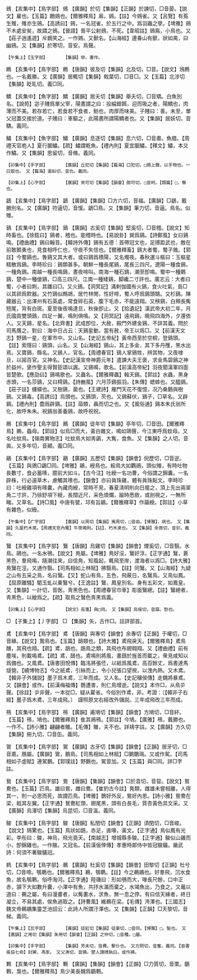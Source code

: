<!-- { "loadSidebar": true } -->
鴳	【亥集中】【鳥字部】	鴳	【廣韻】於切【集韻】【正韻】於諫切，□音晏。【說文】雇也。【玉篇】鶬鴳也。【爾雅釋鳥】鳸，鴳。【註】今鴳雀。又【呂覽】有菟生雉，雉亦生鴳。【高誘曰】鴳，一名冠雀。於五行之中。爲羽蟲之孽。【埤雅】鴳不木處安矣，故謂之鴳。【晉語】晉平公射鴳，不死。【韋昭註】鴳鳸，小鳥也。又【莊子逍遙遊】斥鷃笑之。一作鴳。又獸名。【山海經】邊春山有獸，狀如禺，曰幽鴳。又【集韻】於寒切，音安。鳥聲。

	【午集上】【玉字部】		【集韻】琲，書作。

鵖	【亥集中】【鳥字部】	鵖	【唐韻】彼及切【集韻】北及切，□音。【說文】鴔鵖也。一名戴勝。又【廣韻】居輒切【集韻】戟葉切，□音□。又【玉篇】北涉切【集韻】眨耴切。義□同。

鱎	【亥集中】【魚字部】	鱎	【廣韻】居夭切【集韻】舉夭切，□音矯。白魚別名。【說苑】宓子賤爲單父宰，陽晝謂之曰：投綸錯餌，迎而吸之者，陽鱎也，肉薄而不美。若存若亡，若食若不食者，魴也，肉厚而味美。子賤曰：善。未至，單父冠蓋交接於道。子賤曰：車驅之，此陽晝所謂陽鱎者也。又【集韻】居妖切，音驕。義同。

鱐	【亥集中】【魚字部】	鱐	【廣韻】息逐切【集韻】息六切，□音肅。魚腊。【周禮天官庖人】夏行腒鱐。【疏】鱐謂乾魚。【禮內則】夏宜腒鱐。【釋文】鱐，本又作鱐。又【集韻】思留切，音脩。義同。

	【卯集中】【手字部】		【廣韻】丘犯切【集韻】【篇海】口犯切，□顩上聲。以手物也。一曰取也。　又【篇海】渠虯切，音仇。義同。

	【卯集上】【心字部】		【廣韻】來可切【集韻】【韻會】朗可切，□音砢。【類篇】□，慚也。

鶝	【亥集中】【鳥字部】	鶝	【廣韻】【集韻】□方六切，音福。【廣韻】□鶝，戴勝別名。又【廣韻】符逼切，音愎。鶝□鳥。又【集韻】筆力切，音逼。鳥名。似雉。

鷄	【亥集中】【鳥字部】	鷄	【廣韻】古奚切【集韻】堅奚切，□音稽。【說文】知時畜也。【徐鉉曰】鷄者，稽也。能稽時也。【易說卦】巽爲鷄。【詩鄭風】女曰鷄鳴。【禮曲禮】鷄曰翰音。【韓詩外傳】鷄有五德：首帶冠文也，足搏距武也，敵在前敢鬭勇也，見食相呼仁也，守夜不失信也。【爾雅釋畜】鷄大者蜀，蜀子雓。【郭註】今蜀鷄也。魯鷄又其大者。或曰鷄爲積陽，又名燭夜。春秋運斗樞曰：玉樞星精散爲鷄。李時珍曰：鷄類甚多。朝鮮一種長尾鷄，尾長三四尺。遼陽一種食鷄，一種角鷄。南越一種長鳴鷄，晝夜啼叫。南海一種石鷄，潮至卽鳴。蜀中一種鶤鷄，楚中一種傖鷄，□高三四尺。江南一種矮鷄，脚纔二寸許也。廣志云：大者曰蜀，小者曰荆，其雛曰□。又火鷄。【洞冥記】滿剌伽國有火鷄，食火吐氣，島□以其卵爲飮器。又竹鷄似鷓鴣，居竹林閒，性好啼，蜀人呼爲鷄頭鵠。又杉鷄。陳藏器云：出澤州有石英處，常食碎石英，腹下毛赤，不能遠翔。又秧鷄，白頰長觜短尾，背有白斑。夏至後夜鳴達旦，秋後卽止。又【拾遺記】漢武帝大初二年，月氏國貢雙頭鷄，四足一翼，鳴則俱鳴。又【洞冥記】遠飛鷄，曉飛四海外，夕還依人。又天鷄，星名。【北齊書】武成卽位，大赦，殿門外建金鷄，不詳其義。問於司馬膺之，對曰：海中日占云：天鷄星動，當有赦，帝王以爲□。又【前漢天文志】野鷄一星，在軍市中。又山名。【史記五帝紀】黃帝西至於空桐，登鷄頭。【註】索隱曰：鷄頭，山名。又【山海經】鷄山，其上多金，其下多丹雘，黑水出焉。又寶鷄，縣名。又鷄人，官名。【周禮春官】鷄人掌鷄牲，辨其物，又夜嘑旦，以嘂百官。又神名。【史記漢宣帝神爵元年】遣諫大夫王褒，求金馬碧鷄之神於益州，褒作聖主得賢臣頌以諷。又鷄鳴，歌名。【前漢高帝紀】羽夜聞漢軍四面皆楚歌。【應劭曰】鷄鳴歌也。又蟲名。【爾雅釋蟲】螒天鷄。【郭註】水蟲，黑身赤頭，一名莎鷄，又曰樗鷄。【詩豳風】六月莎鷄振羽。【朱傳】蟋蟀也。又醯鷄。【莊子註】蠛蠓也。又樹鷄，菌也。【王建詩】雁門天花不復憶，况乃桑鵝與樹鷄。又鷄毒。【高誘曰】烏頭也。又鷄頭，芡也。又鷄蘇伏，鷄子，□草名。又辟鷄。【禮內則】麕爲辟鷄。【註】葅類，聶而切之也。又【風俗通】鷄本朱氏翁所化，故呼朱朱。祝鷄翁善養鷄，故呼祝祝。

鷆	【亥集中】【鳥字部】	鷆	【廣韻】徒年切【集韻】亭年切，□音田。【爾雅釋鳥】鷆，蟁母。【郭註】似烏□而大，黃白雜文，鳴如鴿聲，今江東呼爲蚊母。又名吐蚊鳥。【嶺南異物志】吐蚊鳥大如靑鷁，大觜，食魚。又【集韻】之人切，音眞。又多年切，音顚。義□同。

鷊	【亥集中】【鳥字部】	鷊	【廣韻】五歷切【集韻】【韻會】倪歷切，□音逆。【玉篇】與鶂□鷁□同。【埤雅】鷊，綬鳥也。綏鳥大如鸜鵒，頭似雉，有時吐物長數寸，食必蓄嗉，臆前大如斗。【古今注】吐綬一名功曹，今俗謂之錦囊。一名辟株，行必遠草木，慮觸其嗉也。【韻會】亦曰眞珠雞，體有眞珠點文。李時珍曰：吐綬雞項有嗉囊，內藏肉綬，常時不見，春夏淸明則向日擺之，頂上先出兩翠角二寸許，乃徐舒項下綬，長闊近尺，采色煥爛，踰時悉斂，或剖視之，一無所睹。又草名。【詩□風】中唐有甓，邛有旨鷊。【爾雅釋草】作虉綬。【郭註】小草有雜色，似綬。

	【午集中】【疒字部】		【廣韻】以周切【集韻】夷周切，□音由。【博雅】，病也。　又【集韻】久屋朽木臭。【周禮天官內饗】牛夜鳴則。【註】，朽木臭也。　又【集韻】余救切，音貁。義同。

鷖	【亥集中】【鳥字部】	鷖	【唐韻】烏雞切【集韻】【韻會】煙奚切，□音翳。水鳥。鷗也。一名水鴞。【說文】鳧屬。【埤雅】鳧好沒，鷖好浮。【正字通】鷖，蒼黑色，羣飛鳴，隨潮往來，曰信鳧，知風起，輒飛至岸，渡海者以爲□。【詩大雅】鳧鷖在涇。又通作翳。【司馬相如上林賦】拂翳鳥。【註】同鷖。又【山海經】九疑之山有五采之鳥，名曰鷖。【又】蛇山有鳥，五色，飛蔽日，名鷖鳥。又鳥似鳳。【屈原離騷】駟玉虬以乗鷖兮。【王逸註】鷖，鳳皇別名。身有五彩文，如鳳皇。又【集韻】一計切，音医。靑黑色也。【周禮春官巾車】彫面鷖總。【註】鷖總者，靑黑色，以繒爲之。【疏】取鳥之鷖色靑黑爲義。

	【卯集上】【心字部】		【說文》長箋】與□同。　又【集韻】烏侯切，音謳。愁也。

□	【子集上】【丿字部】	□	【集韻】矢，古作□。註詳部首。

鳶	【亥集中】【鳥字部】	鳶	【唐韻】與專切【韻會】余專切【正韻】于權切，□音緣。【說文】鷙鳥也。【玉篇】鴟類也。【詩大雅】鳶飛戾天。【爾雅釋鳥】鳶鳥醜，其飛也翔。【疏】鳶，鴟也。鴟鳥之類，其飛也布翅翱翔。又【禮曲禮】前有塵埃，則載鳴鳶。【疏】鳶，鴟也。鳶鳴則將風，畫鴟於旌首而載之，衆見咸知以爲備也。又風鳶。【唐書田悅傳】臨洺將張伾，以紙爲風鳶，高百餘丈，爲書達馬燧營。【續博物志】今之紙鳶，引絲而上，令小兒張口望視，以洩內熱。又木鳶。【韓非子外儲説】墨子爲木鳶，三年而成。又人名。【史記穰侯傳】走魏將暴鳶。又【韻會】或作。【前漢梅福傳】鵲遭害，則仁鳥增逝。【說文】本作□，从鳥屰聲。【徐註】屰非聲，一本從□，疑从雚省。今俗別作鳶，非。考證：〔【韓非子右經】墨子爲木鳶，三年成飛。〕　謹照原文右經改外儲説。三年成飛改三年而成。 

鴀	【亥集中】【鳥字部】	鴀	【廣韻】甫鳩切【集韻】【韻會】方鳩切，□音紑。【玉篇】鴀，鳩也。【爾雅釋鳥】隹其鳺鴀。【郭註】今鳩。【廣雅】鴀，戴勝也。一作不。【詩小雅】翩翩者鵻。【毛傳】鵻，夫不也。詳鳺字註。又【廣韻】方久切【集韻】俯九切，□音缶。義同。

鴐	【亥集中】【鳥字部】	鴐	【廣韻】古牙切【集韻】【韻會】【正韻】居牙切，□音嘉。鴈屬。【廣韻】鴐，鵝鳥。【司馬相如上林賦】□鵝鸀鳿。又或作駕。【司馬相如子虛賦】連駕鵝。【郭璞註】野鵝也。駕音加。又【玉篇】與□同。詳□字註。

鴛	【亥集中】【鳥字部】	鴛	【唐韻】【集韻】【韻會】□於袁切，音眢。【說文】鴛鴦也。【玉篇】匹鳥。雄曰鴛，雌曰鴦。【崔豹古今註】鳧類，雌雄未嘗相離，人得其一，則一必思而死，故謂匹鳥。【埤雅】鵲好外反，鴛好內思。【詩小雅】鴛鴦在梁，戢其左翼。【正字通】鴛鴦紅頭，翅尾黑，頭有白長毛，質杏黃色具文采。又【廣韻】烏渾切【集韻】烏昆切，□音溫。義同。

鵔	【亥集中】【鳥字部】	鵔	【唐韻】私閏切【韻會】【正韻】須閏切，□音峻。【說文】鵕驚也。【玉篇】鳥狀如鴟，赤足，直喙，黃文。【正字通】鳥似鳳有光彩。李彤曰：鵔，神烏，飛光竟天。【南越志】增城縣多鵔。【正字通】鵔似山雞而小，卽錦雞也。一作鵔。又冠名。【前漢佞倖傳】孝惠時郞侍中皆冠鵔鸃。嚴武詩：何須不著鵔鸃冠。

鹈	【亥集中】【鳥字部】	鵜	【廣韻】杜奚切【集韻】【韻會】田黎切【正韻】杜兮切，□音啼。鴮鸅也。【爾雅釋鳥】鵜，鴮鸅。【註】今之鵜鶘也。好羣飛，沉水食魚，故名鴮鸅。俗呼淘河。【正字通】陸璣曰：形如鴞而大，喙長尺餘，口中正赤，頷下大如數升囊，小澤中有魚，共抒水滿而棄之，水竭魚出，乃食之。又鼂以道曰：鵜之屬，有曰漫畫者，以觜畫水，求魚，無一息之停。有曰信天緣者，終日凝立，不易其處，俟魚過取之。【詩曹風】維鵜在梁。【毛傳】洿澤也。【三國志】魏文帝鵜鶘集靈芝池詔云：此詩人所謂汙澤也。又【集韻】【正韻】□天黎切，音梯。義同。

	【午集上】【瓦字部】		【廣韻】徒紅切【集韻】徒東切，□音同。【博雅】□，甃也。　又【廣韻】之用切【集韻】朱用切【韻會】【正韻】之仲切，□音種。□屬。

	【卯集中】【手字部】		【集韻】芳未切，音費。擊仆也。　又方問切，音奮。義同。【晉書張協七命】封狶，馮豕。　又父沸切，音狒。楚人謂搏執曰。或作拂。

鷅	【亥集中】【鳥字部】	鷅	【廣韻】【集韻】【韻會】【正韻】□力質切，音栗。鶹鷅，梟也。【爾雅釋鳥】鳥少美長醜爲鶹鷅。

